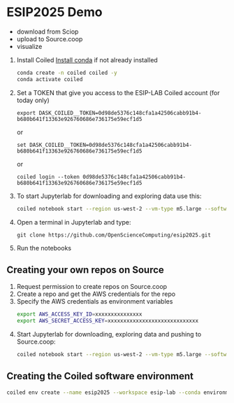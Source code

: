 # ESIP2025 Demo
* download from Sciop 
* upload to Source.coop 
* visualize

1. Install Coiled
   [Install conda](https://conda-forge.org/download/) if not already installed
   ``` bash
   conda create -n coiled coiled -y
   conda activate coiled
   ```
1. Set a TOKEN that give you access to the ESIP-LAB Coiled account (for today only) 
   ```
   export DASK_COILED__TOKEN=0d98de5376c148cfa1a42506cabb91b4-b680b641f13363e926760686e736175e59ecf1d5
   ```
   or
   ```
   set DASK_COILED__TOKEN=0d98de5376c148cfa1a42506cabb91b4-b680b641f13363e926760686e736175e59ecf1d5
   ```
   or 
   ```
   coiled login --token 0d98de5376c148cfa1a42506cabb91b4-b680b641f13363e926760686e736175e59ecf1d5
   ```
1. To start Jupyterlab for downloading and exploring data use this: 
   ``` bash
   coiled notebook start --region us-west-2 --vm-type m5.large --software esip2025 --workspace esip-lab --disk-size 50GB
   ``` 
1. Open a terminal in Jupyterlab and type:
   ```
   git clone https://github.com/OpenScienceComputing/esip2025.git
   ```
1. Run the notebooks


## Creating your own repos on Source
1. Request permission to create repos on Source.coop 
1. Create a repo and get the AWS credentials for the repo
1. Specify the AWS credentials as environment variables
   ``` bash
   export AWS_ACCESS_KEY_ID=xxxxxxxxxxxxxxx
   export AWS_SECRET_ACCESS_KEY=xxxxxxxxxxxxxxxxxxxxxxxxxxxxx
   ```
1. Start Jupyterlab for downloading, exploring data and pushing to Source.coop:
   ``` bash
   coiled notebook start --region us-west-2 --vm-type m5.large --software esip2025 --workspace esip-lab --disk-size 50GB --env AWS_ACCESS_KEY_ID=$AWS_ACCESS_KEY_ID --env AWS_SECRET_ACCESS_KEY=$AWS_SECRET_ACCESS_KEY --env AWS_REQUEST_CHECKSUM_CALCULATION=WHEN_REQUIRED 
   ``` 
## Creating the Coiled software environment
   ``` bash
   coiled env create --name esip2025 --workspace esip-lab --conda environment.yml
   ```
